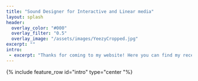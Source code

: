 ```yaml
---
title: "Sound Designer for Interactive and Linear media"
layout: splash
header: 
  overlay_color: "#000"
  overlay_filter: "0.5"
  overlay_image: "/assets/images/YeezyCropped.jpg"
excerpt: ""
intro:
 - excerpt: "Thanks for coming to my website! Here you can find my recent work as well as personal projects I've worked on. This will include redesigns of gameplay, cinematics, and videos showcasing FMOD and WWise projects."
---
```

 {% include feature_row id="intro" type="center "%}
